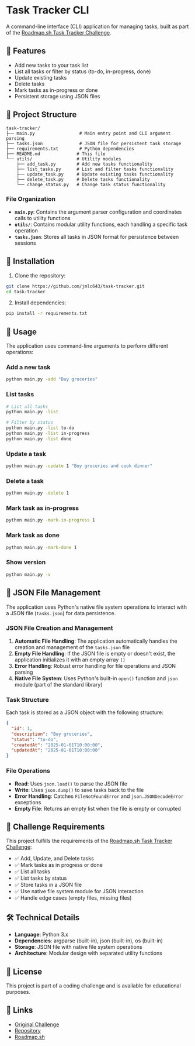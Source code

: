 # Task Tracker CLI

A command-line interface (CLI) application for managing tasks, built as part of the [Roadmap.sh Task Tracker Challenge](https://roadmap.sh/projects/task-tracker).

## 🚀 Features

- Add new tasks to your task list
- List all tasks or filter by status (to-do, in-progress, done)
- Update existing tasks
- Delete tasks
- Mark tasks as in-progress or done
- Persistent storage using JSON files

## 📁 Project Structure

```
task-tracker/
├── main.py                 # Main entry point and CLI argument parsing
├── tasks.json              # JSON file for persistent task storage
├── requirements.txt        # Python dependencies
├── README.md              # This file
└── utils/                 # Utility modules
    ├── add_task.py        # Add new tasks functionality
    ├── list_tasks.py      # List and filter tasks functionality
    ├── update_task.py     # Update existing tasks functionality
    ├── delete_task.py     # Delete tasks functionality
    └── change_status.py   # Change task status functionality
```

### File Organization

- **`main.py`**: Contains the argument parser configuration and coordinates calls to utility functions
- **`utils/`**: Contains modular utility functions, each handling a specific task operation
- **`tasks.json`**: Stores all tasks in JSON format for persistence between sessions

## 🔧 Installation

1. Clone the repository:
```bash
git clone https://github.com/jmlc643/task-tracker.git
cd task-tracker
```

2. Install dependencies:
```bash
pip install -r requirements.txt
```

## 📖 Usage

The application uses command-line arguments to perform different operations:

### Add a new task
```bash
python main.py -add "Buy groceries"
```

### List tasks
```bash
# List all tasks
python main.py -list

# Filter by status
python main.py -list to-do
python main.py -list in-progress
python main.py -list done
```

### Update a task
```bash
python main.py -update 1 "Buy groceries and cook dinner"
```

### Delete a task
```bash
python main.py -delete 1
```

### Mark task as in-progress
```bash
python main.py -mark-in-progress 1
```

### Mark task as done
```bash
python main.py -mark-done 1
```

### Show version
```bash
python main.py -v
```

## 💾 JSON File Management

The application uses Python's native file system operations to interact with a JSON file (`tasks.json`) for data persistence.

### JSON File Creation and Management

1. **Automatic File Handling**: The application automatically handles the creation and management of the `tasks.json` file
2. **Empty File Handling**: If the JSON file is empty or doesn't exist, the application initializes it with an empty array `[]`
3. **Error Handling**: Robust error handling for file operations and JSON parsing
4. **Native File System**: Uses Python's built-in `open()` function and `json` module (part of the standard library)

### Task Structure

Each task is stored as a JSON object with the following structure:

```json
{
  "id": 1,
  "description": "Buy groceries",
  "status": "to-do",
  "createdAt": "2025-01-01T10:00:00",
  "updatedAt": "2025-01-01T10:00:00"
}
```

### File Operations

- **Read**: Uses `json.load()` to parse the JSON file
- **Write**: Uses `json.dump()` to save tasks back to the file
- **Error Handling**: Catches `FileNotFoundError` and `json.JSONDecodeError` exceptions
- **Empty File**: Returns an empty list when the file is empty or corrupted

## 🎯 Challenge Requirements

This project fulfills the requirements of the [Roadmap.sh Task Tracker Challenge](https://roadmap.sh/projects/task-tracker):

- ✅ Add, Update, and Delete tasks
- ✅ Mark tasks as in progress or done
- ✅ List all tasks
- ✅ List tasks by status
- ✅ Store tasks in a JSON file
- ✅ Use native file system module for JSON interaction
- ✅ Handle edge cases (empty files, missing files)

## 🛠️ Technical Details

- **Language**: Python 3.x
- **Dependencies**: argparse (built-in), json (built-in), os (built-in)
- **Storage**: JSON file with native file system operations
- **Architecture**: Modular design with separated utility functions

## 📝 License

This project is part of a coding challenge and is available for educational purposes.

## 🔗 Links

- [Original Challenge](https://roadmap.sh/projects/task-tracker)
- [Repository](https://github.com/jmlc643/task-tracker)
- [Roadmap.sh](https://roadmap.sh)

